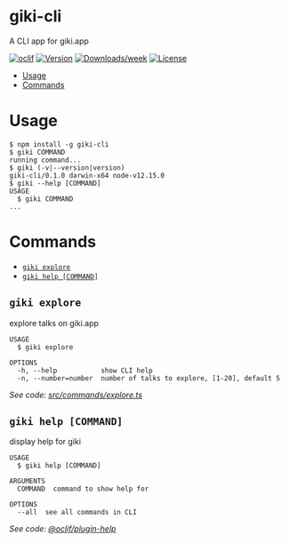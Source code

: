 giki-cli
========

A CLI app for giki.app

[![oclif](https://img.shields.io/badge/cli-oclif-brightgreen.svg)](https://oclif.io)
[![Version](https://img.shields.io/npm/v/giki-cli.svg)](https://npmjs.org/package/giki-cli)
[![Downloads/week](https://img.shields.io/npm/dw/giki-cli.svg)](https://npmjs.org/package/giki-cli)
[![License](https://img.shields.io/npm/l/giki-cli.svg)](https://github.com/jwenjian/giki-cli/blob/master/package.json)

<!-- toc -->
* [Usage](#usage)
* [Commands](#commands)
<!-- tocstop -->
# Usage
<!-- usage -->
```sh-session
$ npm install -g giki-cli
$ giki COMMAND
running command...
$ giki (-v|--version|version)
giki-cli/0.1.0 darwin-x64 node-v12.15.0
$ giki --help [COMMAND]
USAGE
  $ giki COMMAND
...
```
<!-- usagestop -->
# Commands
<!-- commands -->
* [`giki explore`](#giki-explore)
* [`giki help [COMMAND]`](#giki-help-command)

## `giki explore`

explore talks on giki.app

```
USAGE
  $ giki explore

OPTIONS
  -h, --help           show CLI help
  -n, --number=number  number of talks to explore, [1-20], default 5
```

_See code: [src/commands/explore.ts](https://github.com/jwenjian/giki-cli/blob/v0.1.0/src/commands/explore.ts)_

## `giki help [COMMAND]`

display help for giki

```
USAGE
  $ giki help [COMMAND]

ARGUMENTS
  COMMAND  command to show help for

OPTIONS
  --all  see all commands in CLI
```

_See code: [@oclif/plugin-help](https://github.com/oclif/plugin-help/blob/v3.1.0/src/commands/help.ts)_
<!-- commandsstop -->

